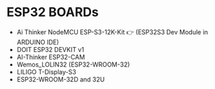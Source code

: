# ESP32 BOARDs

- Ai Thinker NodeMCU ESP-S3-12K-Kit 👉 (ESP32S3 Dev Module in ARDUINO IDE)
- DOIT ESP32 DEVKIT v1
- AI-Thinker ESP32-CAM
- Wemos_LOLIN32 (ESP32-WROOM-32)
- LILIGO T-Display-S3
- ESP32-WROOM-32D and 32U

